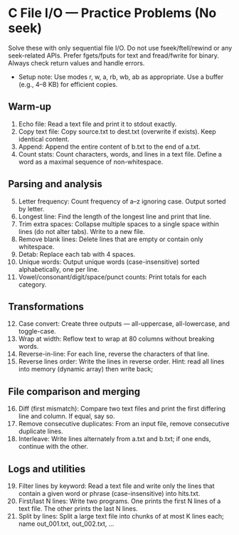 # C File I/O — Practice Problems (No seek)

Solve these with only sequential file I/O. Do not use fseek/ftell/rewind or any seek-related APIs. Prefer fgets/fputs for text and fread/fwrite for binary. Always check return values and handle errors.

- Setup note: Use modes r, w, a, rb, wb, ab as appropriate. Use a buffer (e.g., 4–8 KB) for efficient copies.

## Warm-up
1) Echo file: Read a text file and print it to stdout exactly.
2) Copy text file: Copy source.txt to dest.txt (overwrite if exists). Keep identical content.
3) Append: Append the entire content of b.txt to the end of a.txt.
4) Count stats: Count characters, words, and lines in a text file. Define a word as a maximal sequence of non-whitespace.

## Parsing and analysis
5) Letter frequency: Count frequency of a–z ignoring case. Output sorted by letter.
6) Longest line: Find the length of the longest line and print that line.
7) Trim extra spaces: Collapse multiple spaces to a single space within lines (do not alter tabs). Write to a new file.
8) Remove blank lines: Delete lines that are empty or contain only whitespace.
9) Detab: Replace each tab with 4 spaces.
10) Unique words: Output unique words (case-insensitive) sorted alphabetically, one per line.
11) Vowel/consonant/digit/space/punct counts: Print totals for each category.

## Transformations
12) Case convert: Create three outputs — all-uppercase, all-lowercase, and toggle-case.
13) Wrap at width: Reflow text to wrap at 80 columns without breaking words.
14) Reverse-in-line: For each line, reverse the characters of that line.
15) Reverse lines order: Write the lines in reverse order. Hint: read all lines into memory (dynamic array) then write back; 

## File comparison and merging
16) Diff (first mismatch): Compare two text files and print the first differing line and column. If equal, say so.
17) Remove consecutive duplicates: From an input file, remove consecutive duplicate lines.
18) Interleave: Write lines alternately from a.txt and b.txt; if one ends, continue with the other.


## Logs and utilities
19) Filter lines by keyword: Read a text file and write only the lines that contain a given word or phrase (case-insensitive) into hits.txt.
20) First/last N lines: Write two programs. One prints the first N lines of a text file. The other prints the last N lines.
21) Split by lines: Split a large text file into chunks of at most K lines each; name out_001.txt, out_002.txt, ...
